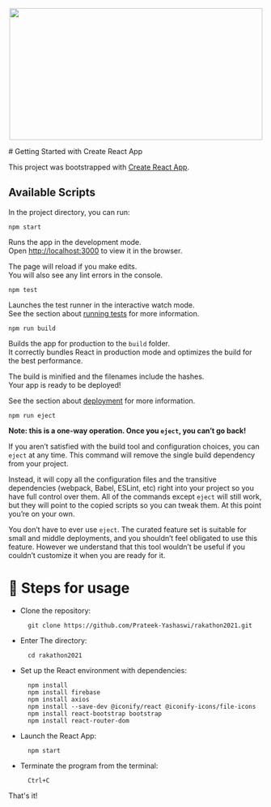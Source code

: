 <p align="center">
<img width="500" height="260" src="https://user-images.githubusercontent.com/52810449/114263584-1a7edb00-9a04-11eb-8fe0-aeb0f72a25eb.png">
</p>
# Getting Started with Create React App

This project was bootstrapped with [Create React App](https://github.com/facebook/create-react-app).

## Available Scripts

In the project directory, you can run:

 `npm start`

Runs the app in the development mode.\
Open [http://localhost:3000](http://localhost:3000) to view it in the browser.

The page will reload if you make edits.\
You will also see any lint errors in the console.

 `npm test`

Launches the test runner in the interactive watch mode.\
See the section about [running tests](https://facebook.github.io/create-react-app/docs/running-tests) for more information.

 `npm run build`

Builds the app for production to the `build` folder.\
It correctly bundles React in production mode and optimizes the build for the best performance.

The build is minified and the filenames include the hashes.\
Your app is ready to be deployed!

See the section about [deployment](https://facebook.github.io/create-react-app/docs/deployment) for more information.

 `npm run eject`

**Note: this is a one-way operation. Once you `eject`, you can’t go back!**

If you aren’t satisfied with the build tool and configuration choices, you can `eject` at any time. This command will remove the single build dependency from your project.

Instead, it will copy all the configuration files and the transitive dependencies (webpack, Babel, ESLint, etc) right into your project so you have full control over them. All of the commands except `eject` will still work, but they will point to the copied scripts so you can tweak them. At this point you’re on your own.

You don’t have to ever use `eject`. The curated feature set is suitable for small and middle deployments, and you shouldn’t feel obligated to use this feature. However we understand that this tool wouldn’t be useful if you couldn’t customize it when you are ready for it.

# :green_book: Steps for usage

- Clone the repository: 

        git clone https://github.com/Prateek-Yashaswi/rakathon2021.git
- Enter The directory: 

        cd rakathon2021
- Set up the React environment with dependencies:

        npm install
        npm install firebase
        npm install axios
        npm install --save-dev @iconify/react @iconify-icons/file-icons
        npm install react-bootstrap bootstrap
        npm install react-router-dom
- Launch the React App:
        
        npm start
- Terminate the program from the terminal:

        Ctrl+C

That's it!

